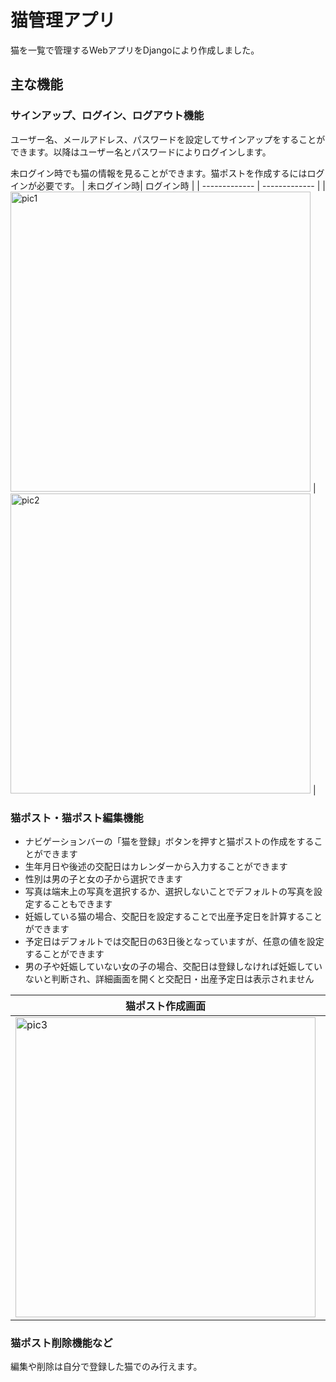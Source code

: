 # 猫管理アプリ
猫を一覧で管理するWebアプリをDjangoにより作成しました。

## 主な機能

### サインアップ、ログイン、ログアウト機能
ユーザー名、メールアドレス、パスワードを設定してサインアップをすることができます。以降はユーザー名とパスワードによりログインします。

未ログイン時でも猫の情報を見ることができます。猫ポストを作成するにはログインが必要です。
| 未ログイン時| ログイン時 |
| ------------- | ------------- |
| <img width="480" alt="pic1" src="https://github.com/kskisb/nekokanri/assets/134213401/ef916f88-b9f5-4edd-af45-c92da886b102"> | <img width="480" alt="pic2" src="https://github.com/kskisb/nekokanri/assets/134213401/d6c73996-4aa8-4420-ac51-e31746212427"> |

### 猫ポスト・猫ポスト編集機能
* ナビゲーションバーの「猫を登録」ボタンを押すと猫ポストの作成をすることができます
* 生年月日や後述の交配日はカレンダーから入力することができます
* 性別は男の子と女の子から選択できます
* 写真は端末上の写真を選択するか、選択しないことでデフォルトの写真を設定することもできます
* 妊娠している猫の場合、交配日を設定することで出産予定日を計算することができます
* 予定日はデフォルトでは交配日の63日後となっていますが、任意の値を設定することができます
* 男の子や妊娠していない女の子の場合、交配日は登録しなければ妊娠していないと判断され、詳細画面を開くと交配日・出産予定日は表示されません

| 猫ポスト作成画面 | 猫ポスト詳細画面 |
| ------------- | ------------- |
| <img width="480" alt="pic3" src="https://github.com/kskisb/nekokanri/assets/134213401/5c144a3f-293b-4c8a-acbf-8cb5da48e405"> | <img width="480" alt="pic4" src="https://github.com/kskisb/nekokanri/assets/134213401/c77651df-886d-4ece-9a80-f730b693b3b7"> |

### 猫ポスト削除機能など
編集や削除は自分で登録した猫でのみ行えます。
